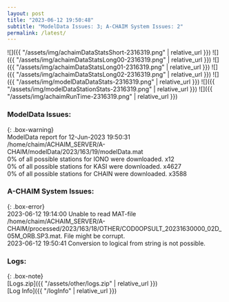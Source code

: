 ```yaml
---
layout: post
title: "2023-06-12 19:50:48"
subtitle: "ModelData Issues: 3; A-CHAIM System Issues: 2"
permalink: /latest/
---
```


![]({{ "/assets/img/achaimDataStatsShort-2316319.png" | relative_url }})
![]({{ "/assets/img/achaimDataStatsLong00-2316319.png" | relative_url }})
![]({{ "/assets/img/achaimDataStatsLong01-2316319.png" | relative_url }})
![]({{ "/assets/img/achaimDataStatsLong02-2316319.png" | relative_url }})
![]({{ "/assets/img/modelDataDataStats-2316319.png" | relative_url }})
![]({{ "/assets/img/modelDataStationStats-2316319.png" | relative_url }})
![]({{ "/assets/img/achaimRunTime-2316319.png" | relative_url }})


### ModelData Issues:  
  
{: .box-warning}  
 ModelData report for 12-Jun-2023 19:50:31   
 /home/chaim/ACHAIM_SERVER/A-CHAIM/modelData/2023/163/19/modelData.mat   
 0% of all possible stations for IONO were downloaded. x12   
 0% of all possible stations for KASI were downloaded. x4627   
 0% of all possible stations for CHAIN were downloaded. x3588   
  
### A-CHAIM System Issues:  
  
{: .box-error}  
2023-06-12 19:14:00 Unable to read MAT-file /home/chaim/ACHAIM_SERVER/A-CHAIM/processed/2023/163/18/OTHER/COD0OPSULT_20231630000_02D_05M_ORB.SP3.mat. File might be corrupt.  
2023-06-12 19:50:41 Conversion to logical from string is not possible.  

### Logs:  
  
{: .box-note}  
[Logs.zip]({{ "/assets/other/logs.zip" | relative_url }})  
[Log Info]({{ "/logInfo" | relative_url }})  
